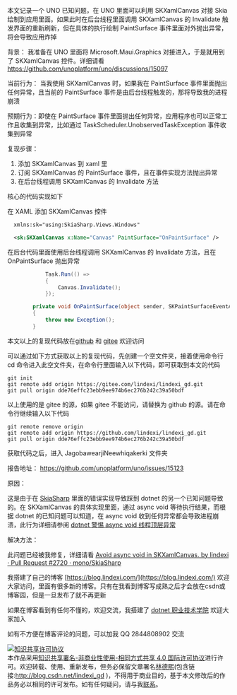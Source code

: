 
本文记录一个 UNO 已知问题，在 UNO 里面可以利用 SKXamlCanvas 对接 Skia 绘制到应用里面。如果此时在后台线程里面调用 SKXamlCanvas 的 Invalidate 触发界面的重新刷新，但在具体的执行绘制 PaintSurface 事件里面对外抛出异常，将会导致应用炸掉

<!--more-->


<!-- 博客 -->
<!-- 发布 -->

背景： 我准备在 UNO 里面将 Microsoft.Maui.Graphics 对接进入，于是就用到了 SKXamlCanvas 控件。详细请看 <https://github.com/unoplatform/uno/discussions/15097>

当前行为： 当我使用 SKXamlCanvas 时，如果我在 PaintSurface 事件里面抛出任何异常，且当前的 PaintSurface 事件是由后台线程触发的，那将导致我的进程崩溃

预期行为：即使在 PaintSurface 事件里面抛出任何异常，应用程序也可以正常工作且收集到异常，比如通过 TaskScheduler.UnobservedTaskException 事件收集到异常

复现步骤：

1. 添加 SKXamlCanvas 到 xaml 里
2. 订阅 SKXamlCanvas 的 PaintSurface 事件，且在事件实现方法抛出异常
3. 在后台线程调用 SKXamlCanvas 的 Invalidate 方法

核心的代码实现如下

在 XAML 添加 SKXamlCanvas 控件

```xml
  xmlns:sk="using:SkiaSharp.Views.Windows"

  <sk:SKXamlCanvas x:Name="Canvas" PaintSurface="OnPaintSurface" />
```

在后台代码里面使用后台线程调用 SKXamlCanvas 的 Invalidate 方法，且在 OnPaintSurface 抛出异常

```csharp
            Task.Run(() =>
            {
                Canvas.Invalidate();
            });

        private void OnPaintSurface(object sender, SKPaintSurfaceEventArgs e)
        {
            throw new Exception();
        }
```

本文以上的复现代码放在[github](https://github.com/lindexi/lindexi_gd/tree/dde76effc23ebb9ee974b6ec276b242c39a50bdf/JagobawearjiNeewhiqakerki) 和 [gitee](https://gitee.com/lindexi/lindexi_gd/tree/dde76effc23ebb9ee974b6ec276b242c39a50bdf/JagobawearjiNeewhiqakerki) 欢迎访问

可以通过如下方式获取以上的复现代码，先创建一个空文件夹，接着使用命令行 cd 命令进入此空文件夹，在命令行里面输入以下代码，即可获取到本文的代码

```
git init
git remote add origin https://gitee.com/lindexi/lindexi_gd.git
git pull origin dde76effc23ebb9ee974b6ec276b242c39a50bdf
```

以上使用的是 gitee 的源，如果 gitee 不能访问，请替换为 github 的源。请在命令行继续输入以下代码

```
git remote remove origin
git remote add origin https://github.com/lindexi/lindexi_gd.git
git pull origin dde76effc23ebb9ee974b6ec276b242c39a50bdf
```

获取代码之后，进入 JagobawearjiNeewhiqakerki 文件夹

报告地址： <https://github.com/unoplatform/uno/issues/15123>

原因：

这是由于在 [SkiaSharp](https://github.com/mono/SkiaSharp) 里面的错误实现导致踩到 dotnet 的另一个已知问题导致的。在 SKXamlCanvas 的具体实现里面，通过 async void 等待执行结果，而根据 dotnet 的已知问题可以知道，在 async void 收到任何异常都会导致进程崩溃，此行为详细请参阅 [dotnet 警惕 async void 线程顶层异常](https://blog.lindexi.com/post/dotnet-%E8%AD%A6%E6%83%95-async-void-%E7%BA%BF%E7%A8%8B%E9%A1%B6%E5%B1%82%E5%BC%82%E5%B8%B8.html )

解决方法：

此问题已经被我修复，详细请看 [Avoid async void in SKXamlCanvas. by lindexi · Pull Request #2720 · mono/SkiaSharp](https://github.com/mono/SkiaSharp/pull/2720 )


我搭建了自己的博客 [https://blog.lindexi.com/](https://blog.lindexi.com/) 欢迎大家访问，里面有很多新的博客。只有在我看到博客写成熟之后才会放在csdn或博客园，但是一旦发布了就不再更新

如果在博客看到有任何不懂的，欢迎交流，我搭建了 [dotnet 职业技术学院](https://t.me/dotnet_campus) 欢迎大家加入

如有不方便在博客评论的问题，可以加我 QQ 2844808902 交流

<a rel="license" href="http://creativecommons.org/licenses/by-nc-sa/4.0/"><img alt="知识共享许可协议" style="border-width:0" src="https://licensebuttons.net/l/by-nc-sa/4.0/88x31.png" /></a><br />本作品采用<a rel="license" href="http://creativecommons.org/licenses/by-nc-sa/4.0/">知识共享署名-非商业性使用-相同方式共享 4.0 国际许可协议</a>进行许可。欢迎转载、使用、重新发布，但务必保留文章署名[林德熙](http://blog.csdn.net/lindexi_gd)(包含链接:http://blog.csdn.net/lindexi_gd )，不得用于商业目的，基于本文修改后的作品务必以相同的许可发布。如有任何疑问，请与我[联系](mailto:lindexi_gd@163.com)。